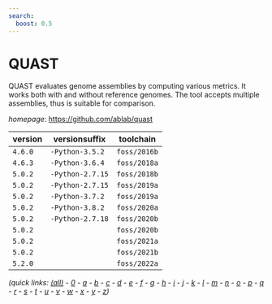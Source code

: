```yaml
---
search:
  boost: 0.5
---
```

# QUAST

QUAST evaluates genome assemblies by computing various metrics.  It works both with and without reference genomes. The tool accepts multiple  assemblies, thus is suitable for comparison.

*homepage*: <https://github.com/ablab/quast>

version | versionsuffix | toolchain
--------|---------------|----------
``4.6.0`` | ``-Python-3.5.2`` | ``foss/2016b``
``4.6.3`` | ``-Python-3.6.4`` | ``foss/2018a``
``5.0.2`` | ``-Python-2.7.15`` | ``foss/2018b``
``5.0.2`` | ``-Python-2.7.15`` | ``foss/2019a``
``5.0.2`` | ``-Python-3.7.2`` | ``foss/2019a``
``5.0.2`` | ``-Python-3.8.2`` | ``foss/2020a``
``5.0.2`` | ``-Python-2.7.18`` | ``foss/2020b``
``5.0.2`` |  | ``foss/2020b``
``5.0.2`` |  | ``foss/2021a``
``5.0.2`` |  | ``foss/2021b``
``5.2.0`` |  | ``foss/2022a``


*(quick links: [(all)](../index.md) - [0](../0/index.md) - [a](../a/index.md) - [b](../b/index.md) - [c](../c/index.md) - [d](../d/index.md) - [e](../e/index.md) - [f](../f/index.md) - [g](../g/index.md) - [h](../h/index.md) - [i](../i/index.md) - [j](../j/index.md) - [k](../k/index.md) - [l](../l/index.md) - [m](../m/index.md) - [n](../n/index.md) - [o](../o/index.md) - [p](../p/index.md) - [q](../q/index.md) - [r](../r/index.md) - [s](../s/index.md) - [t](../t/index.md) - [u](../u/index.md) - [v](../v/index.md) - [w](../w/index.md) - [x](../x/index.md) - [y](../y/index.md) - [z](../z/index.md))*

